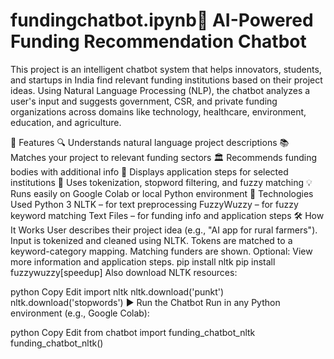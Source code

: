 # fundingchatbot.ipynb💬 AI-Powered Funding Recommendation Chatbot
This project is an intelligent chatbot system that helps innovators, students, and startups in India find relevant funding institutions based on their project ideas. Using Natural Language Processing (NLP), the chatbot analyzes a user's input and suggests government, CSR, and private funding organizations across domains like technology, healthcare, environment, education, and agriculture.

🚀 Features
🔍 Understands natural language project descriptions
📚 Matches your project to relevant funding sectors
🏛️ Recommends funding bodies with additional info
📄 Displays application steps for selected institutions
🧠 Uses tokenization, stopword filtering, and fuzzy matching
💡 Runs easily on Google Colab or local Python environment
📌 Technologies Used
Python 3
NLTK – for text preprocessing
FuzzyWuzzy – for fuzzy keyword matching
Text Files – for funding info and application steps
🛠️ How It Works
User describes their project idea (e.g., "AI app for rural farmers").
Input is tokenized and cleaned using NLTK.
Tokens are matched to a keyword-category mapping.
Matching funders are shown.
Optional: View more information and application steps.
pip install nltk
pip install fuzzywuzzy[speedup]
Also download NLTK resources:

python
Copy
Edit
import nltk
nltk.download('punkt')
nltk.download('stopwords')
▶️ Run the Chatbot
Run in any Python environment (e.g., Google Colab):

python
Copy
Edit
from chatbot import funding_chatbot_nltk
funding_chatbot_nltk()
